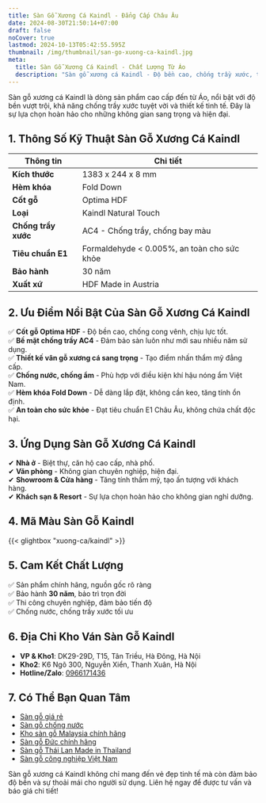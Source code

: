 ```yaml
---
title: Sàn Gỗ Xương Cá Kaindl - Đẳng Cấp Châu Âu
date: 2024-08-30T21:50:14+07:00
draft: false
noCover: true
lastmod: 2024-10-13T05:42:55.595Z
thumbnail: /img/thumbnail/san-go-xuong-ca-kaindl.jpg
meta:
  title: Sàn Gỗ Xương Cá Kaindl - Chất Lượng Từ Áo
  description: "Sàn gỗ xương cá Kaindl - Độ bền cao, chống trầy xước, thiết kế sang trọng. Lựa chọn hoàn hảo cho không gian đẳng cấp và hiện đại."
---
```


Sàn gỗ xương cá Kaindl là dòng sản phẩm cao cấp đến từ Áo, nổi bật với độ bền vượt trội, khả năng chống trầy xước tuyệt vời và thiết kế tinh tế. Đây là sự lựa chọn hoàn hảo cho những không gian sang trọng và hiện đại.

## **1. Thông Số Kỹ Thuật Sàn Gỗ Xương Cá Kaindl**

| **Thông tin** | **Chi tiết** |
|--------------|-------------|
| **Kích thước** | 1383 x 244 x 8 mm |
| **Hèm khóa** | Fold Down |
| **Cốt gỗ** | Optima HDF |
| **Loại** | Kaindl Natural Touch |
| **Chống trầy xước** | AC4 - Chống trầy, chống bay màu |
| **Tiêu chuẩn E1** | Formaldehyde < 0.005%, an toàn cho sức khỏe |
| **Bảo hành** | 30 năm |
| **Xuất xứ** | HDF Made in Austria |

## **2. Ưu Điểm Nổi Bật Của Sàn Gỗ Xương Cá Kaindl**

✅ **Cốt gỗ Optima HDF** - Độ bền cao, chống cong vênh, chịu lực tốt.  
✅ **Bề mặt chống trầy AC4** - Đảm bảo sàn luôn như mới sau nhiều năm sử dụng.  
✅ **Thiết kế vân gỗ xương cá sang trọng** - Tạo điểm nhấn thẩm mỹ đẳng cấp.  
✅ **Chống nước, chống ẩm** - Phù hợp với điều kiện khí hậu nóng ẩm Việt Nam.  
✅ **Hèm khóa Fold Down** - Dễ dàng lắp đặt, không cần keo, tăng tính ổn định.  
✅ **An toàn cho sức khỏe** - Đạt tiêu chuẩn E1 Châu Âu, không chứa chất độc hại.

## **3. Ứng Dụng Sàn Gỗ Xương Cá Kaindl**

✔ **Nhà ở** - Biệt thự, căn hộ cao cấp, nhà phố.  
✔ **Văn phòng** - Không gian chuyên nghiệp, hiện đại.  
✔ **Showroom & Cửa hàng** - Tăng tính thẩm mỹ, tạo ấn tượng với khách hàng.  
✔ **Khách sạn & Resort** - Sự lựa chọn hoàn hảo cho không gian nghỉ dưỡng.

## **4. Mã Màu Sàn Gỗ Kaindl**

{{< glightbox "xuong-ca/kaindl" >}}

## **5. Cam Kết Chất Lượng**

✅ Sản phẩm chính hãng, nguồn gốc rõ ràng  
✅ Bảo hành **30 năm**, bảo trì trọn đời  
✅ Thi công chuyên nghiệp, đảm bảo tiến độ  
✅ Chống nước, chống trầy xước tối ưu  

## **6. Địa Chỉ Kho Ván Sàn Gỗ Kaindl**

- **VP & Kho1**: DK29-29D, T15, Tân Triều, Hà Đông, Hà Nội  
- **Kho2**: K6 Ngõ 300, Nguyễn Xiển, Thanh Xuân, Hà Nội  
- **Hotline/Zalo**: [0966171436](tel:0966171436)  

## **7. Có Thể Bạn Quan Tâm**

- [Sàn gỗ giá rẻ](/san-go-cong-nghiep/san-go-gia-re/)  
- [Sàn gỗ chống nước](/san-go-cong-nghiep/san-go-chiu-nuoc/)  
- [Kho sàn gỗ Malaysia chính hãng](/san-go-cong-nghiep/kho-san-go-malaysia/)  
- [Sàn gỗ Đức chính hãng](/san-go-cong-nghiep/san-go-duc-nhap-khau/)  
- [Sàn gỗ Thái Lan Made in Thailand](/san-go-cong-nghiep/san-go-thai-lan/)  
- [Sàn gỗ công nghiệp Việt Nam](/san-go-cong-nghiep/san-go-viet-nam/)  

Sàn gỗ xương cá Kaindl không chỉ mang đến vẻ đẹp tinh tế mà còn đảm bảo độ bền và sự thoải mái cho người sử dụng. Liên hệ ngay để được tư vấn và báo giá chi tiết!
